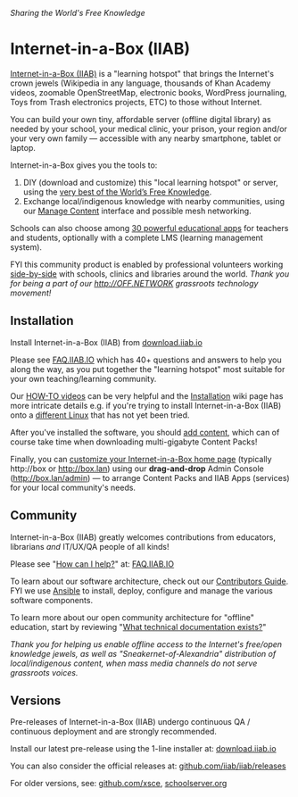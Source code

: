 *Sharing the World's Free Knowledge*

# Internet-in-a-Box (IIAB)

[Internet-in-a-Box (IIAB)](http://internet-in-a-box.org) is a "learning hotspot" that brings the Internet's crown jewels
(Wikipedia in any language, thousands of Khan Academy videos, zoomable OpenStreetMap, electronic books, WordPress journaling, Toys from Trash electronics projects, ETC) to those without Internet.

You can build your own tiny, affordable server (offline digital library) as needed by your school, your medical clinic, your prison, your region and/or your very own family — accessible with any nearby smartphone, tablet or laptop.

Internet-in-a-Box gives you the tools to:
1. DIY (download and customize) this "local learning hotspot" or server, using the [very best of the World’s Free Knowledge](http://internet-in-a-box.org/#quality-content).
2. Exchange local/indigenous knowledge with nearby communities, using our [Manage Content](https://github.com/iiab/iiab-admin-console/blob/master/roles/console/files/help/InstContent.rst#manage-content) interface and possible mesh networking.

Schools can also choose among [30 powerful educational apps](http://wiki.laptop.org/go/IIAB/FAQ#What_services_.28IIAB_apps.29_are_suggested_during_installation.3F) for teachers and students, optionally with a complete LMS (learning management system).

FYI this community product is enabled by professional volunteers working [side-by-side](http://wiki.laptop.org/go/IIAB/FAQ#What_are_the_best_places_for_community_support.3F) with schools, clinics and libraries around the world.  *Thank you for being a part of our http://OFF.NETWORK grassroots technology movement!*

## Installation

Install Internet-in-a-Box (IIAB) from [download.iiab.io](http://download.iiab.io/)

Please see [FAQ.IIAB.IO](http://FAQ.IIAB.IO) which has 40+ questions and answers to help you along the way, as you put together the <!--digital--> "learning hotspot" most suitable for your own teaching/learning community.

Our [HOW-TO videos](https://www.youtube.com/channel/UC0cBGCxr_WPBPa3IqPVEe3g) can be very helpful and the [Installation](https://github.com/iiab/iiab/wiki/IIAB-Installation) wiki page has more intricate details e.g. if you're trying to install Internet-in-a-Box (IIAB) onto a [different Linux](https://github.com/iiab/iiab/wiki/IIAB-Platforms) that has not yet been tried.

After you've installed the software, you should [add content](https://github.com/iiab/iiab/wiki/IIAB-Installation#add-content), which can of course take time when downloading multi-gigabyte Content Packs!

Finally, you can [customize your Internet-in-a-Box home page](http://wiki.laptop.org/go/IIAB/FAQ#How_do_I_customize_my_Internet-in-a-Box_home_page.3F) (typically http://box or http://box.lan) using our **drag-and-drop** Admin Console (http://box.lan/admin) &mdash; to arrange Content Packs and IIAB Apps (services) for your local community's needs.

## Community

Internet-in-a-Box (IIAB) greatly welcomes contributions from educators, librarians *and* IT/UX/QA people of all kinds!

Please see "[How can I help?](http://wiki.laptop.org/go/IIAB/FAQ#How_can_I_help.3F)" at: [FAQ.IIAB.IO](http://FAQ.IIAB.IO)

To learn about our software architecture, check out our [Contributors Guide](https://github.com/iiab/iiab/wiki/IIAB-Contributors-Guide).  FYI we use [Ansible](http://wiki.laptop.org/go/IIAB/FAQ#What_is_Ansible_and_what_version_should_I_use.3F) <!--as the underlying technology--> to install, deploy, configure and manage the various software components.

To learn more about our open community architecture for "offline" education, start by reviewing "[What technical documentation exists?](http://wiki.laptop.org/go/IIAB/FAQ#What_technical_documentation_exists.3F)"

*Thank you for helping us enable offline access to the Internet's free/open knowledge jewels, as well as "Sneakernet-of-Alexandria" distribution of local/indigenous content, when mass media channels do not serve grassroots voices.*

## Versions

Pre-releases of Internet-in-a-Box (IIAB) undergo continuous QA / continuous deployment and are strongly recommended.

Install our latest pre-release using the 1-line installer at: [download.iiab.io](http://download.iiab.io/)

You can also consider the <!--latest Internet-in-a-Box (IIAB)--> official releases at: [github.com/iiab/iiab/releases](https://github.com/iiab/iiab/releases)

For older versions, see: [github.com/xsce](http://github.com/xsce), [schoolserver.org](http://schoolserver.org)
